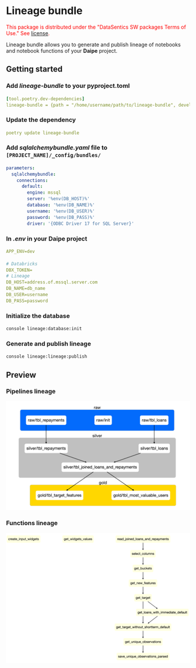 # Lineage bundle

<span style="color:red">This package is distributed under the "DataSentics SW packages Terms of Use." See [license](LICENSE.txt).</span>

Lineage bundle allows you to generate and publish lineage of notebooks and notebook functions of your __Daipe__ project.

## Getting started


### Add _lineage-bundle_ to your pyproject.toml
```yaml
[tool.poetry.dev-dependencies]
lineage-bundle = {path = "/home/username/path/to/lineage-bundle", develop = true}
```

### Update the dependency
```yaml
poetry update lineage-bundle
```

### Add _sqlalchemybundle.yaml_ file to `[PROJECT_NAME]/_config/bundles/`
```yaml
parameters:
  sqlalchemybundle:
    connections:
      default:
        engine: mssql
        server: '%env(DB_HOST)%'
        database: '%env(DB_NAME)%'
        username: '%env(DB_USER)%'
        password: '%env(DB_PASS)%'
        driver: '{ODBC Driver 17 for SQL Server}'
```
### In _.env_ in your Daipe project

```yaml
APP_ENV=dev

# Databricks
DBX_TOKEN=
# Lineage
DB_HOST=address.of.mssql.server.com
DB_NAME=db_name
DB_USER=username
DB_PASS=password
```

### Initialize the database
```bash
console lineage:database:init
```

### Generate and publish lineage
```bash
console lineage:lineage:publish
```

## Preview
### Pipelines lineage
![Example lineage](https://raw.githubusercontent.com/daipe-ai/lineage-bundle/master/static/lineage.png)
### Functions lineage
![Example lineage](https://raw.githubusercontent.com/daipe-ai/lineage-bundle/master/static/lineage-functions.png)
